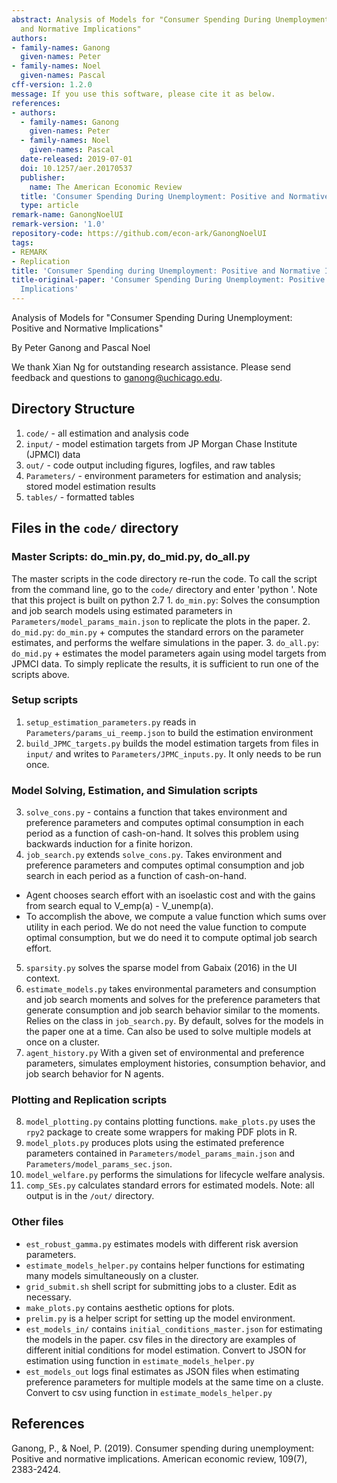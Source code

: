 ```yaml
---
abstract: Analysis of Models for "Consumer Spending During Unemployment- Positive
  and Normative Implications"
authors:
- family-names: Ganong
  given-names: Peter
- family-names: Noel
  given-names: Pascal
cff-version: 1.2.0
message: If you use this software, please cite it as below.
references:
- authors:
  - family-names: Ganong
    given-names: Peter
  - family-names: Noel
    given-names: Pascal
  date-released: 2019-07-01
  doi: 10.1257/aer.20170537
  publisher:
    name: The American Economic Review
  title: 'Consumer Spending During Unemployment: Positive and Normative Implications'
  type: article
remark-name: GanongNoelUI
remark-version: '1.0'
repository-code: https://github.com/econ-ark/GanongNoelUI
tags:
- REMARK
- Replication
title: 'Consumer Spending during Unemployment: Positive and Normative Implications'
title-original-paper: 'Consumer Spending During Unemployment: Positive and Normative
  Implications'
---
```


  Analysis of Models for "Consumer Spending During Unemployment: Positive and Normative Implications"

By Peter Ganong and Pascal Noel

We thank Xian Ng for outstanding research assistance. Please send feedback and questions to ganong@uchicago.edu.

## Directory Structure
 1. `code/` - all estimation and analysis code
 2. `input/` -  model estimation targets from JP Morgan Chase Institute (JPMCI) data
 3. `out/` - code output including figures, logfiles, and raw tables
 4. `Parameters/` - environment parameters for estimation and analysis; stored model estimation results
 5. `tables/` - formatted tables

## Files in the `code/` directory

### Master Scripts: do_min.py, do_mid.py, do_all.py
The master scripts in the code directory re-run the code. To call the script from the command line, go to the `code/` directory and enter 'python <filename>'. Note that this project is built on python 2.7
	1. `do_min.py`: Solves the consumption and job search models using estimated parameters in `Parameters/model_params_main.json` to replicate the plots in the paper.
	2. `do_mid.py`: `do_min.py` + computes the standard errors on the parameter estimates, and performs the welfare simulations in the paper.
	3. `do_all.py`: `do_mid.py` + estimates the model parameters again using model targets from JPMCI data.
To simply replicate the results, it is sufficient to run one of the scripts above.


### Setup scripts
 1. `setup_estimation_parameters.py` reads in `Parameters/params_ui_reemp.json` to build the estimation environment
 2.  `build_JPMC_targets.py` builds the model estimation targets from files in `input/` and writes to `Parameters/JPMC_inputs.py`. It only needs to be run once.

### Model Solving, Estimation, and Simulation scripts
 3. `solve_cons.py` - contains a function that takes environment and preference parameters and computes optimal consumption in each period as a function of cash-on-hand. It solves this problem using backwards induction for a finite horizon.
 4. `job_search.py` extends `solve_cons.py`. Takes environment and preference parameters and computes optimal consumption and job search in each period as a function of cash-on-hand.
 * Agent chooses search effort with an isoelastic cost and with the gains from search equal to V_emp(a) - V_unemp(a).
 * To accomplish the above, we compute a value function which sums over utility in each period. We do not need the value function to compute optimal consumption, but we do need it to compute optimal job search effort.
 5. `sparsity.py` solves the sparse model from Gabaix (2016) in the UI context.
 6. `estimate_models.py` takes environmental parameters and consumption and job search moments and solves for the preference parameters that generate consumption and job search behavior similar to the moments. Relies on the class in  `job_search.py`. By default, solves for the models in the paper one at a time. Can also be used to solve multiple models at once on a cluster.
 7. `agent_history.py` With a given set of environmental and preference parameters, simulates employment histories, consumption behavior, and job search behavior for N agents.

### Plotting and Replication scripts
 8. `model_plotting.py` contains plotting functions. `make_plots.py` uses the `rpy2` package to create some wrappers for making PDF plots in R.
 9. `model_plots.py` produces plots using the estimated preference parameters contained in `Parameters/model_params_main.json` and `Parameters/model_params_sec.json`.
 10. `model_welfare.py` performs the simulations for lifecycle welfare analysis.
 11. `comp_SEs.py` calculates standard errors for estimated models.
 Note: all output is in the `/out/` directory.

### Other files
 * `est_robust_gamma.py` estimates models with different risk aversion parameters.
 * `estimate_models_helper.py` contains helper functions for estimating many models simultaneously on a cluster.
 * `grid_submit.sh` shell script for submitting jobs to a cluster. Edit as necessary.
 * `make_plots.py` contains aesthetic options for plots.
 * `prelim.py` is a helper script for setting up the model environment.
 * `est_models_in/` contains `initial_conditions_master.json` for estimating the models in the paper. csv files in the directory are examples of different initial conditions for model estimation. Convert to JSON for estimation using function in `estimate_models_helper.py`
* `est_models_out` logs final estimates as JSON files when estimating preference parameters for multiple models at the same time on a cluste. Convert to csv using function in `estimate_models_helper.py`

## References

Ganong, P., & Noel, P. (2019). Consumer spending during unemployment: Positive and normative implications. American economic review, 109(7), 2383-2424.


